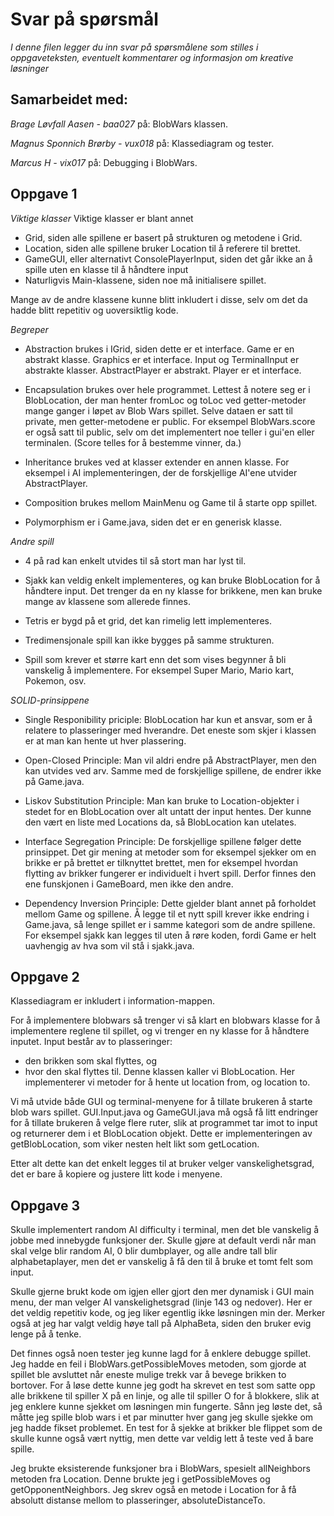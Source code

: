 # Svar på spørsmål

*I denne filen legger du inn svar på spørsmålene som stilles i oppgaveteksten, eventuelt kommentarer og informasjon om kreative løsninger*

## Samarbeidet med:
*Brage Løvfall Aasen - baa027* på:
BlobWars klassen.

*Magnus Sponnich Brørby - vux018* på:
Klassediagram og tester.

*Marcus H - vix017* på:
Debugging i BlobWars.
   
## Oppgave 1

*Viktige klasser*
Viktige klasser er blant annet 
- Grid, siden alle spillene er basert på strukturen og metodene i Grid.
- Location, siden alle spillene bruker Location til å referere til brettet.
- GameGUI, eller alternativt ConsolePlayerInput, siden det går ikke an å spille uten en klasse til å håndtere input
- Naturligvis Main-klassene, siden noe må initialisere spillet. 

Mange av de andre klassene kunne blitt inkludert i disse, selv om det da hadde blitt repetitiv og uoversiktlig kode. 

*Begreper*
- Abstraction brukes i IGrid, siden dette er et interface. Game er en abstrakt klasse. Graphics er et interface. Input og TerminalInput er abstrakte klasser. AbstractPlayer er abstrakt. Player er et interface. 

- Encapsulation brukes over hele programmet. Lettest å notere seg er i BlobLocation, der man henter fromLoc og toLoc ved getter-metoder mange ganger i løpet av Blob Wars spillet. Selve dataen er satt til private, men getter-metodene er public. For eksempel BlobWars.score er også satt til public, selv om det implementert noe teller i gui'en eller terminalen. (Score telles for å bestemme vinner, da.)

- Inheritance brukes ved at klasser extender en annen klasse. For eksempel i AI implementeringen, der de forskjellige AI'ene utvider AbstractPlayer. 

- Composition brukes mellom MainMenu og Game til å starte opp spillet. 

- Polymorphism er i Game.java, siden det er en generisk klasse.

*Andre spill*
- 4 på rad kan enkelt utvides til så stort man har lyst til. 

- Sjakk kan veldig enkelt implementeres, og kan bruke BlobLocation for å håndtere input. Det trenger da en ny klasse for brikkene, men kan bruke mange av klassene som allerede finnes. 

- Tetris er bygd på et grid, det kan rimelig lett implementeres. 

- Tredimensjonale spill kan ikke bygges på samme strukturen. 

- Spill som krever et større kart enn det som vises begynner å bli vanskelig å implementere. For eksempel Super Mario, Mario kart, Pokemon, osv. 

*SOLID-prinsippene*
- Single Responibility priciple:
    BlobLocation har kun et ansvar, som er å relatere to plasseringer med hverandre. Det eneste som skjer i klassen er at man kan hente ut hver plassering. 

- Open-Closed Principle:
    Man vil aldri endre på AbstractPlayer, men den kan utvides ved arv. Samme med de forskjellige spillene, de endrer ikke på Game.java. 

- Liskov Substitution Principle:
    Man kan bruke to Location-objekter i stedet for en BlobLocation over alt untatt der input hentes. Der kunne den vært en liste med Locations da, så BlobLocation kan utelates. 

- Interface Segregation Principle:
    De forskjellige spillene følger dette prinsippet. Det gir mening at metoder som for eksempel sjekker om en brikke er på brettet er tilknyttet brettet, men for eksempel hvordan flytting av brikker fungerer er individuelt i hvert spill. Derfor finnes den ene funskjonen i GameBoard, men ikke den andre.

- Dependency Inversion Principle:
    Dette gjelder blant annet på forholdet mellom Game og spillene. Å legge til et nytt spill krever ikke endring i Game.java, så lenge spillet er i samme kategori som de andre spillene. For eksempel sjakk kan legges til uten å røre koden, fordi Game er helt uavhengig av hva som vil stå i sjakk.java.


## Oppgave 2

Klassediagram er inkludert i information-mappen.

For å implementere blobwars så trenger vi så klart en blobwars klasse for å implementere reglene til spillet, og vi trenger en ny klasse for å håndtere inputet. 
Input består av to plasseringer: 
- den brikken som skal flyttes, og 
- hvor den skal flyttes til. 
Denne klassen kaller vi BlobLocation. Her implementerer vi metoder for å hente ut location from, og location to. 

Vi må utvide både GUI og terminal-menyene for å tillate brukeren å starte blob wars spillet. 
GUI.Input.java og GameGUI.java må også få litt endringer for å tillate brukeren å velge flere ruter, slik at programmet tar imot to input og returnerer dem i et BlobLocation objekt. Dette er implementeringen av getBlobLocation, som viker nesten helt likt som getLocation. 

Etter alt dette kan det enkelt legges til at bruker velger vanskelighetsgrad, det er bare å kopiere og justere litt kode i menyene. 


## Oppgave 3

Skulle implementert random AI difficulty i terminal, men det ble vanskelig å jobbe med innebygde funksjoner der. Skulle gjøre at default verdi når man skal velge blir random AI, 0 blir dumbplayer, og alle andre tall blir alphabetaplayer, men det er vanskelig å få den til å bruke et tomt felt som input. 

Skulle gjerne brukt kode om igjen eller gjort den mer dynamisk i GUI main menu, der man velger AI vanskelighetsgrad (linje 143 og nedover). Her er det veldig repetitiv kode, og jeg liker egentlig ikke løsningen min der. Merker også at jeg har valgt veldig høye tall på AlphaBeta, siden den bruker evig lenge på å tenke. 

Det finnes også noen tester jeg kunne lagd for å enklere debugge spillet. Jeg hadde en feil i BlobWars.getPossibleMoves metoden, som gjorde at spillet ble avsluttet når eneste mulige trekk var å bevege brikken to bortover. For å løse dette kunne jeg godt ha skrevet en test som satte opp alle brikkene til spiller X på en linje, og alle til spiller O for å blokkere, slik at jeg enklere kunne sjekket om løsningen min fungerte. Sånn jeg løste det, så måtte jeg spille blob wars i et par minutter hver gang jeg skulle sjekke om jeg hadde fikset problemet. En test for å sjekke at brikker ble flippet som de skulle kunne også vært nyttig, men dette var veldig lett å teste ved å bare spille. 

Jeg brukte eksisterende funksjoner bra i BlobWars, spesielt allNeighbors metoden fra Location. Denne brukte jeg i getPossibleMoves og getOpponentNeighbors. Jeg skrev også en metode i Location for å få absolutt distanse mellom to plasseringer, absoluteDistanceTo.